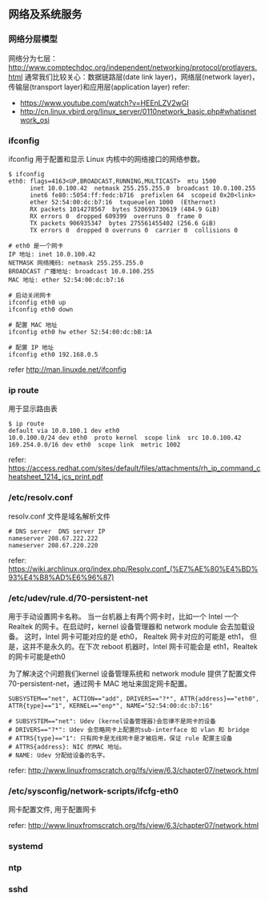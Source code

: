 ## 网络及系统服务

### 网络分层模型
网络分为七层：http://www.comptechdoc.org/independent/networking/protocol/protlayers.html
通常我们比较关心：数据链路层(date link layer)，网络层(network layer)，传输层(transport layer)和应用层(application layer)
refer:
- https://www.youtube.com/watch?v=HEEnLZV2wGI
- http://cn.linux.vbird.org/linux_server/0110network_basic.php#whatisnetwork_osi

### ifconfig
ifconfig 用于配置和显示 Linux 内核中的网络接口的网络参数。

```
$ ifconfig
eth0: flags=4163<UP,BROADCAST,RUNNING,MULTICAST>  mtu 1500
      inet 10.0.100.42  netmask 255.255.255.0  broadcast 10.0.100.255
      inet6 fe80::5054:ff:fedc:b716  prefixlen 64  scopeid 0x20<link>
      ether 52:54:00:dc:b7:16  txqueuelen 1000  (Ethernet)
      RX packets 1014278567  bytes 520693730619 (484.9 GiB)
      RX errors 0  dropped 609399  overruns 0  frame 0
      TX packets 906935347  bytes 275561455402 (256.6 GiB)
      TX errors 0  dropped 0 overruns 0  carrier 0  collisions 0

# eth0 是一个网卡
IP 地址: inet 10.0.100.42
NETMASK 网络掩码: netmask 255.255.255.0
BROADCAST 广播地址: broadcast 10.0.100.255
MAC 地址: ether 52:54:00:dc:b7:16

# 启动关闭网卡
ifconfig eth0 up
ifconfig eth0 down

# 配置 MAC 地址
ifconfig eth0 hw ether 52:54:00:dc:bB:1A

# 配置 IP 地址
ifconfig eth0 192.168.0.5
```
refer http://man.linuxde.net/ifconfig

### ip route
用于显示路由表
```
$ ip route
default via 10.0.100.1 dev eth0
10.0.100.0/24 dev eth0  proto kernel  scope link  src 10.0.100.42
169.254.0.0/16 dev eth0  scope link  metric 1002
```
refer: https://access.redhat.com/sites/default/files/attachments/rh_ip_command_cheatsheet_1214_jcs_print.pdf

### /etc/resolv.conf
resolv.conf 文件是域名解析文件
```
# DNS server  DNS server IP
nameserver 208.67.222.222
nameserver 208.67.220.220
```
refer: https://wiki.archlinux.org/index.php/Resolv.conf_(%E7%AE%80%E4%BD%93%E4%B8%AD%E6%96%87)

### /etc/udev/rule.d/70-persistent-net
用于手动设置网卡名称。
当一台机器上有两个网卡时，比如一个 Intel 一个 Realtek 的网卡。在启动时，kernel 设备管理器和 network module 会去加载设备。
这时，Intel 网卡可能对应的是 eth0， Realtek 网卡对应的可能是 eth1， 但是，这并不是永久的。在下次 reboot 机器时，Intel 网卡可能会是 eth1，Realtek 的网卡可能是eth0

为了解决这个问题我们kernel 设备管理系统和 network module 提供了配置文件 70-persistent-net，通过网卡 MAC 地址来固定网卡配置。

```
SUBSYSTEM=="net", ACTION=="add", DRIVERS=="?*", ATTR{address}=="eth0", ATTR{type}=="1", KERNEL=="enp*", NAME="52:54:00:dc:b7:16"

# SUBSYSTEM=="net": Udev (kernel设备管理器)会忽律不是网卡的设备
# DRIVERS=="?*": Udev 会忽略网卡上配置的sub-interface 如 vlan 和 bridge
# ATTRS{type}=="1": 只有网卡是无线网卡是才被启用，保证 rule 配置主设备
# ATTRS{address}: NIC 的MAC 地址。
# NAME: Udev 分配给设备的名字。
```

refer: http://www.linuxfromscratch.org/lfs/view/6.3/chapter07/network.html

### /etc/sysconfig/network-scripts/ifcfg-eth0
网卡配置文件, 用于配置网卡

refer: http://www.linuxfromscratch.org/lfs/view/6.3/chapter07/network.html

### systemd

### ntp

### sshd
